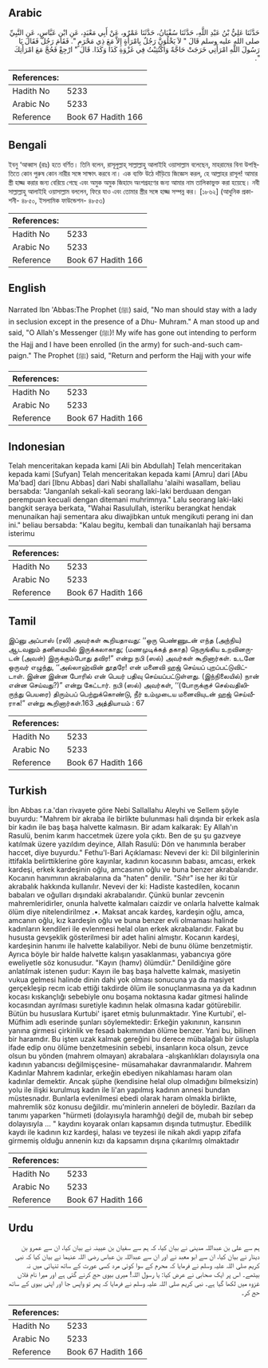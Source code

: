 ## Arabic


<div dir="rtl" lang="ar" style={{fontSize:'larger',backgroundColor:'#f8f9fa',padding:20}}>
حَدَّثَنَا عَلِيُّ بْنُ عَبْدِ اللَّهِ، حَدَّثَنَا سُفْيَانُ، حَدَّثَنَا عَمْرٌو، عَنْ أَبِي مَعْبَدٍ، عَنِ ابْنِ عَبَّاسٍ، عَنِ النَّبِيِّ صلى الله عليه وسلم قَالَ ‏"‏ لاَ يَخْلُوَنَّ رَجُلٌ بِامْرَأَةٍ إِلاَّ مَعَ ذِي مَحْرَمٍ ‏"‏‏.‏ فَقَامَ رَجُلٌ فَقَالَ يَا رَسُولَ اللَّهِ امْرَأَتِي خَرَجَتْ حَاجَّةً وَاكْتُتِبْتُ فِي غَزْوَةِ كَذَا وَكَذَا‏.‏ قَالَ ‏"‏ ارْجِعْ فَحُجَّ مَعَ امْرَأَتِكَ ‏"‏‏.‏
</div>
<div style={{backgroundColor:'#f8f9fa',padding:20, marginBottom: 10}}><table> <thead> <tr> <th>References:</th> <th></th> </tr> </thead> <tbody><tr><td>Hadith No</td><td>5233</td></tr><tr><td>Arabic No</td><td>5233</td></tr><tr><td>Reference</td><td>Book 67 Hadith 166</td></tr></tbody></table></div>

## Bengali


<div dir="ltr" lang="bn" style={{fontSize:'larger',backgroundColor:'#f8f9fa',padding:20}}>
ইবনু ‘আব্বাস (রাঃ) হতে বর্ণিত। তিনি বলেন, রাসূলুল্লাহ্ সাল্লাল্লাহু আলাইহি ওয়াসাল্লাম বলেছেন, মাহরামের বিনা উপস্থিতিতে কোন পুরুষ কোন নারীর সঙ্গে সাক্ষাৎ করবে না। এক ব্যক্তি উঠে দাঁড়িয়ে জিজ্ঞেস করল, হে আল্লাহর রাসূল! আমার স্ত্রী হাজ্জ করার জন্য বেরিয়ে গেছে এবং অমুক অমুক জিহাদে অংশগ্রহণের জন্য আমার নাম তালিকাভুক্ত করা হয়েছে। নবী সাল্লাল্লাহু আলাইহি ওয়াসাল্লাম বললেন, ফিরে যাও এবং তোমার স্ত্রীর সঙ্গে হাজ্জ সম্পন্ন কর। [১৮৬২] (আধুনিক প্রকাশনী- ৪৮৫০, ইসলামিক ফাউন্ডেশন- ৪৮৫৩)
</div>
<div style={{backgroundColor:'#f8f9fa',padding:20, marginBottom: 10}}><table> <thead> <tr> <th>References:</th> <th></th> </tr> </thead> <tbody><tr><td>Hadith No</td><td>5233</td></tr><tr><td>Arabic No</td><td>5233</td></tr><tr><td>Reference</td><td>Book 67 Hadith 166</td></tr></tbody></table></div>

## English


<div dir="ltr" lang="en" style={{fontSize:'larger',backgroundColor:'#f8f9fa',padding:20}}>
Narrated Ibn 'Abbas:The Prophet (ﷺ) said, "No man should stay with a lady in seclusion except in the presence of a Dhu- Muhram." A man stood up and said, "O Allah's Messenger (ﷺ)! My wife has gone out intending to perform the Hajj and I have been enrolled (in the army) for such-and-such campaign." The Prophet (ﷺ) said, "Return and perform the Hajj with your wife
</div>
<div style={{backgroundColor:'#f8f9fa',padding:20, marginBottom: 10}}><table> <thead> <tr> <th>References:</th> <th></th> </tr> </thead> <tbody><tr><td>Hadith No</td><td>5233</td></tr><tr><td>Arabic No</td><td>5233</td></tr><tr><td>Reference</td><td>Book 67 Hadith 166</td></tr></tbody></table></div>

## Indonesian


<div dir="ltr" lang="id" style={{fontSize:'larger',backgroundColor:'#f8f9fa',padding:20}}>
Telah menceritakan kepada kami [Ali bin Abdullah] Telah menceritakan kepada kami [Sufyan] Telah menceritakan kepada kami [Amru] dari [Abu Ma'bad] dari [Ibnu Abbas] dari Nabi shallallahu 'alaihi wasallam, beliau bersabda: "Janganlah sekali-kali seorang laki-laki berduaan dengan perempuan kecuali dengan ditemani muhrimnya." Lalu seorang laki-laki bangkit seraya berkata, "Wahai Rasulullah, isteriku berangkat hendak menunaikan haji sementara aku diwajibkan untuk mengikuti perang ini dan ini." beliau bersabda: "Kalau begitu, kembali dan tunaikanlah haji bersama isterimu
</div>
<div style={{backgroundColor:'#f8f9fa',padding:20, marginBottom: 10}}><table> <thead> <tr> <th>References:</th> <th></th> </tr> </thead> <tbody><tr><td>Hadith No</td><td>5233</td></tr><tr><td>Arabic No</td><td>5233</td></tr><tr><td>Reference</td><td>Book 67 Hadith 166</td></tr></tbody></table></div>

## Tamil


<div dir="ltr" lang="ta" style={{fontSize:'larger',backgroundColor:'#f8f9fa',padding:20}}>
இப்னு அப்பாஸ் (ரலி) அவர்கள் கூறியதாவது: ‘‘ஒரு பெண்ணுடன் எந்த (அந்நிய) ஆடவனும் தனிமையில் இருக்கலாகாது; (மணமுடிக்கத் தகாத) நெருங்கிய உறவினருடன் (அவள்) இருக்கும்போது தவிர!” என்று நபி (ஸல்) அவர்கள் கூறினார்கள். உடனே ஒருவர் எழுந்து, ‘‘அல்லாஹ்வின் தூதரே! என் மனைவி ஹஜ் செய்யப் புறப்பட்டுவிட்டாள். இன்ன இன்ன போரில் என் பெயர் பதிவு செய்யப்பட்டுள்ளது. (இந்நிலையில்) நான் என்ன செய்வது?)” என்று கேட்டார். நபி (ஸல்) அவர்கள், ‘‘(போருக்குச் செல்வதிலிருந்து பெயரை) திரும்பப் பெற்றுக்கொண்டு, நீர் உம்முடைய மனைவியுடன் ஹஜ் செய்வீராக!” என்று கூறினார்கள்.163 அத்தியாயம் : 67
</div>
<div style={{backgroundColor:'#f8f9fa',padding:20, marginBottom: 10}}><table> <thead> <tr> <th>References:</th> <th></th> </tr> </thead> <tbody><tr><td>Hadith No</td><td>5233</td></tr><tr><td>Arabic No</td><td>5233</td></tr><tr><td>Reference</td><td>Book 67 Hadith 166</td></tr></tbody></table></div>

## Turkish


<div dir="ltr" lang="tr" style={{fontSize:'larger',backgroundColor:'#f8f9fa',padding:20}}>
İbn Abbas r.a.'dan rivayete göre Nebi Sallallahu Aleyhi ve Sellem şöyle buyurdu: "Mahrem bir akraba ile birlikte bulunması hali dışında bir erkek asla bir kadın ile baş başa halvette kalmasın. Bir adam kalkarak: Ey Allah'ın Rasulü, benim karım haccetmek üzere yola çıktı. Ben de şu şu gazveye katılmak üzere yazıldım deyince, Allah Rasulü: Dön ve hanımınla beraber haccet, diye buyurdu." Fethu'l-Bari Açıklaması: Nevevi der ki: Dil bilginlerinin ittifakla belirttiklerine göre kayınlar, kadının kocasının babası, amcası, erkek kardeşi, erkek kardeşinin oğlu, amcasının oğlu ve buna benzer akrabalarıdır. Kocanın hanımının akrabalarına da "haten" denilir. "Sıhr" ise her iki tür akrabalık hakkında kullanılır. Nevevi der ki: Hadiste kastedilen, kocanın babaları ve oğulları dışındaki akrabalarıdır. Çünkü bunlar zevcenin mahremleridirler, onunla halvette kalmaları caizdir ve onlarla halvette kalmak ölüm diye nitelendirilmez .•. Maksat ancak kardeş, kardeşin oğlu, amca, amcanın oğlu, kız kardeşin oğlu ve buna benzer evli olmaması halinde kadınların kendileri ile evlenmesi helal olan erkek akrabalarıdır. Fakat bu hususta gevşeklik gösterilmesi bir adet halini almıştır. Kocanın kardeşi, kardeşinin hanımı ile halvette kalabiliyor. Nebi de bunu ölüme benzetmiştir. Ayrıca böyle bir halde halvette kalışın yasaklanması, yabancıya göre eweliyetIe söz konusudur. "Kayın (hamv) ölümdür." Denildiğine göre anlatılmak istenen şudur: Kayın ile baş başa halvette kalmak, masiyetin vukua gelmesi halinde dinin dahi yok olması sonucuna ya da masiyet gerçekleşip recm icab ettiği takdirde ölüm ile sonuçlanmasına ya da kadının kocası kıskançlığı sebebiyle onu boşama noktasına kadar gitmesi halinde kocasından ayrılması suretiyle kadının helak olmasına kadar götürebilir. Bütün bu hususlara Kurtubi' işaret etmiş bulunmaktadır. Yine Kurtubi', el-Müfhim adlı eserinde şunları söylemektedir: Erkeğin yakınının, karısının yanına girmesi çirkinlik ve fesadı bakımından ölüme benzer. Yani bu, bilinen bir haramdır. Bu işten uzak kalmak gereğini bu derece mübalağalı bir üslupla ifade edip onu ölüme benzetmesinin sebebi, insanların koca olsun, zevce olsun bu yönden (mahrem olmayan) akrabalara -alışkanlıkları dolayısıyla ona kadının yabancısı değilmişçesine- müsamahakar davranmalarıdır. Mahrem Kadınlar Mahrem kadınlar, erkeğin ebediyen nikahlaması haram olan kadınlar demektir. Ancak şüphe (kendisine helal olup olmadığını bilmeksizin) yolu ile ilişki kurulmuş kadın ile Ii'an yapılmış kadının annesi bundan müstesnadır. Bunlarla evlenilmesi ebedi olarak haram olmakla birlikte, mahremlik söz konusu değildir. mu'minlerin anneleri de böyledir. Bazıları da tanımı yaparken "hürmeti (dolayısıyla haramhğı) değil de, mubah bir sebep dolayısıyla ... " kaydını koyarak onları kapsamın dışında tutmuştur. Ebedilik kaydı ile kadının kız kardeşi, halası ve teyzesi ile nikah akdi yapıp zifafa girmemiş olduğu annenin kızı da kapsamın dışına çıkarılmış olmaktadır
</div>
<div style={{backgroundColor:'#f8f9fa',padding:20, marginBottom: 10}}><table> <thead> <tr> <th>References:</th> <th></th> </tr> </thead> <tbody><tr><td>Hadith No</td><td>5233</td></tr><tr><td>Arabic No</td><td>5233</td></tr><tr><td>Reference</td><td>Book 67 Hadith 166</td></tr></tbody></table></div>

## Urdu


<div dir="rtl" lang="ur" style={{fontSize:'larger',backgroundColor:'#f8f9fa',padding:20}}>
ہم سے علی بن عبداللہ مدینی نے بیان کیا، کہ ہم سے سفیان بن عیینہ نے بیان کیا، ان سے عمرو بن دینار نے بیان کیا، ان سے ابو معبد نے اور ان سے عبداللہ بن عباس رضی اللہ عنہما نے بیان کیا کہ نبی کریم صلی اللہ علیہ وسلم نے فرمایا کہ محرم کے سوا کوئی مرد کسی عورت کے ساتھ تنہائی میں نہ بیٹھے۔ اس پر ایک صحابی نے عرض کیا: یا رسول اللہ! میری بیوی حج کرنے گئی ہے اور میرا نام فلاں غزوہ میں لکھا گیا ہے۔ نبی کریم صلی اللہ علیہ وسلم نے فرمایا کہ پھر تو واپس جا اور اپنی بیوی کے ساتھ حج کر۔
</div>
<div style={{backgroundColor:'#f8f9fa',padding:20, marginBottom: 10}}><table> <thead> <tr> <th>References:</th> <th></th> </tr> </thead> <tbody><tr><td>Hadith No</td><td>5233</td></tr><tr><td>Arabic No</td><td>5233</td></tr><tr><td>Reference</td><td>Book 67 Hadith 166</td></tr></tbody></table></div>